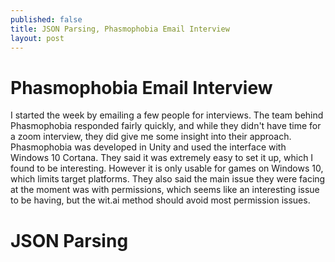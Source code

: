 ```yaml
---
published: false
title: JSON Parsing, Phasmophobia Email Interview
layout: post
---
```

# Phasmophobia Email Interview
I started the week by emailing a few people for interviews. The team behind Phasmophobia responded fairly quickly, and while they didn't have time for a zoom interview, they did give me some insight into their approach. Phasmophobia was developed in Unity and used the interface with Windows 10 Cortana. They said it was extremely easy to set it up, which I found to be interesting. However it is only usable for games on Windows 10, which limits target platforms. They also said the main issue they were facing at the moment was with permissions, which seems like an interesting issue to be having, but the wit.ai method should avoid most permission issues.

# JSON Parsing
